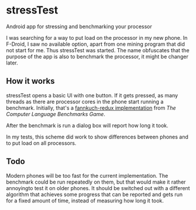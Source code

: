 # stressTest
Android app for stressing and benchmarking your processor

I was searching for a way to put load on the processor in my new phone. In F-Droid, I saw no available option, apart from one mining program that did not start for me. Thus stressTest was started. The name obfuscates that the purpose of the app is also to benchmark the processor, it might be changer later.

## How it works

stressTest opens a basic UI with one button. If it gets pressed, as many threads as there are processor cores in the phone start running a benchmark. Initially, that's a [fannkuch-redux implementation](http://benchmarksgame.wildervanck.eu/fannkuchredux-java-1.html) from *The Computer Language
Benchmarks Game*. 

After the benchmark is run a dialog box will report how long it took. 

In my tests, this scheme did work to show differences between phones and to put load on all processors. 

## Todo

Modern phones will be too fast for the current implementation. The benchmark could be run repeatedly on them, but that would make it rather annoyingto test it on older phones. It should be switched out with a different algorithm that achieves some progress that can be reported and gets run for a fixed amount of time, instead of measuring how long it took.
